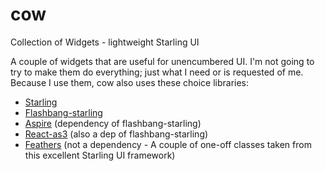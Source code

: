 cow
===

Collection of Widgets - lightweight Starling UI

A couple of widgets that are useful for unencumbered UI. I'm not going to try to make them do everything; 
just what I need or is requested of me. Because I use them, cow also uses these choice libraries:
 * [Starling](https://github.com/PrimaryFeather/Starling-Framework)
 * [Flashbang-starling](https://github.com/tconkling/flashbang-starling)
 * [Aspire](https://github.com/tconkling/aspire) (dependency of flashbang-starling)
 * [React-as3](https://github.com/tconkling/react-as3) (also a dep of flashbang-starling)
 * [Feathers](https://github.com/joshtynjala/feathers) (not a dependency - A couple of one-off classes taken from this excellent Starling UI framework)
